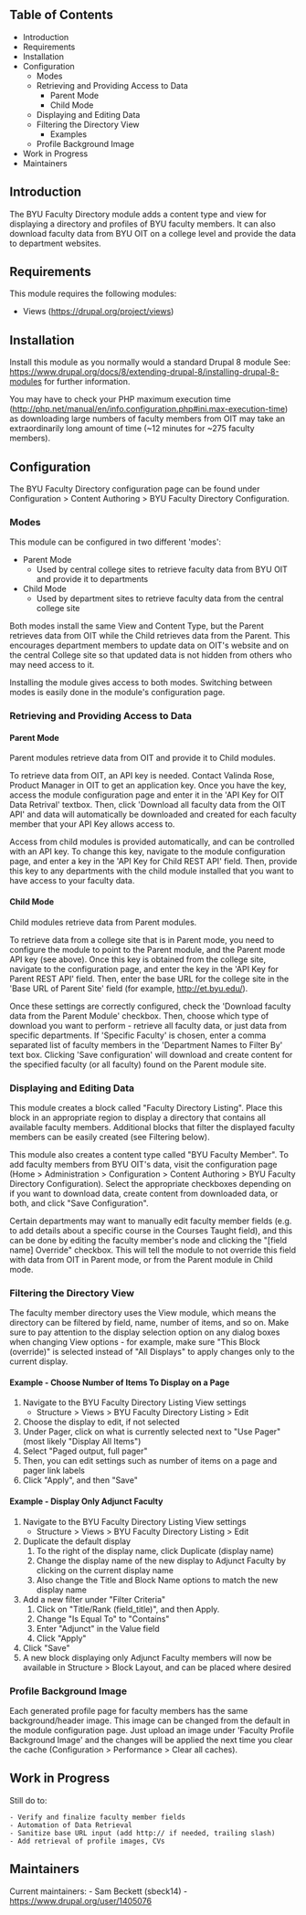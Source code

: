 Table of Contents
-----------------

* Introduction
* Requirements
* Installation
* Configuration
    * Modes
    * Retrieving and Providing Access to Data
        * Parent Mode
        * Child Mode
    * Displaying and Editing Data
    * Filtering the Directory View
        * Examples
    * Profile Background Image
* Work in Progress
* Maintainers


Introduction
------------

The BYU Faculty Directory module adds a content type and view for displaying a directory and profiles of BYU faculty members. It can also download faculty data from BYU OIT on a college level and provide the data to department websites.


Requirements
------------

This module requires the following modules:

* Views (https://drupal.org/project/views)


Installation
------------

Install this module as you normally would a standard Drupal 8 module See:
https://www.drupal.org/docs/8/extending-drupal-8/installing-drupal-8-modules for further information.

You may have to check your PHP maximum execution time (http://php.net/manual/en/info.configuration.php#ini.max-execution-time) as downloading large numbers of faculty members from OIT may take an extraordinarily long amount of time (~12 minutes for ~275 faculty members).


Configuration
-------------

The BYU Faculty Directory configuration page can be found under Configuration > Content Authoring > BYU Faculty Directory Configuration.

### Modes

This module can be configured in two different 'modes':
* Parent Mode
    * Used by central college sites to retrieve faculty data from BYU OIT and provide it to departments
* Child Mode
    * Used by department sites to retrieve faculty data from the central college site

Both modes install the same View and Content Type, but the Parent retrieves data from OIT while the Child retrieves data from the Parent. This encourages department members to update data on OIT's website and on the central College site so that updated data is not hidden from others who may need access to it.

Installing the module gives access to both modes. Switching between modes is easily done in the module's configuration page.

### Retrieving and Providing Access to Data

#### Parent Mode

Parent modules retrieve data from OIT and provide it to Child modules.

To retrieve data from OIT, an API key is needed. Contact Valinda Rose, Product Manager in OIT to get an application key. Once you have the key, access the module configuration page and enter it in the 'API Key for OIT Data Retrival' textbox. Then, click 'Download all faculty data from the OIT API' and data will automatically be downloaded and created for each faculty member that your API Key allows access to.

Access from child modules is provided automatically, and can be controlled with an API key. To change this key, navigate to the module configuration page, and enter a key in the 'API Key for Child REST API' field. Then, provide this key to any departments with the child module installed that you want to have access to your faculty data.

#### Child Mode

Child modules retrieve data from Parent modules.

To retrieve data from a college site that is in Parent mode, you need to configure the module to point to the Parent module, and the Parent mode API key (see above). Once this key is obtained from the college site, navigate to the configuration page, and enter the key in the 'API Key for Parent REST API' field. Then, enter the base URL for the college site in the 'Base URL of Parent Site' field (for example, http://et.byu.edu/). 

Once these settings are correctly configured, check the 'Download faculty data from the Parent Module' checkbox. Then, choose which type of download you want to perform - retrieve all faculty data, or just data from specific departments. If 'Specific Faculty' is chosen, enter a comma separated list of faculty members in the 'Department Names to Filter By' text box. Clicking 'Save configuration' will download and create content for the specified faculty (or all faculty) found on the Parent module site.

### Displaying and Editing Data

This module creates a block called "Faculty Directory Listing". Place this block in an appropriate region to display a directory that contains all available faculty members. Additional blocks that filter the displayed faculty members can be easily created (see Filtering below). 

This module also creates a content type called "BYU Faculty Member". To add faculty members from BYU OIT's data, visit the configuration page (Home > Administration > Configuration > Content Authoring > BYU Faculty Directory Configuration). Select the appropriate checkboxes depending on if you want to download data, create content from downloaded data, or both, and click "Save Configuration".

Certain departments may want to manually edit faculty member fields (e.g. to add details about a specific course in the Courses Taught field), and this can be done by editing the faculty member's node and clicking the "[field name] Override" checkbox. This will tell the module to not override this field with data from OIT in Parent mode, or from the Parent module in Child mode.

### Filtering the Directory View

The faculty member directory uses the View module, which means the directory can be filtered by field, name, number of items, and so on. Make sure to pay attention to the display selection option on any dialog boxes when changing View options - for example, make sure "This Block (override)" is selected instead of "All Displays" to apply changes only to the current display.

#### Example - Choose Number of Items To Display on a Page
1. Navigate to the BYU Faculty Directory Listing View settings
    - Structure > Views > BYU Faculty Directory Listing > Edit
2. Choose the display to edit, if not selected
3. Under Pager, click on what is currently selected next to "Use Pager" (most likely "Display All Items")
4. Select "Paged output, full pager"
5. Then, you can edit settings such as number of items on a page and pager link labels
6. Click "Apply",  and then "Save"

#### Example - Display Only Adjunct Faculty
1. Navigate to the BYU Faculty Directory Listing View settings
    - Structure > Views > BYU Faculty Directory Listing > Edit
2. Duplicate the default display
    1. To the right of the display name, click Duplicate (display name)
    2. Change the display name of the new display to Adjunct Faculty by clicking on the current display name
    3. Also change the Title and Block Name options to match the new display name
3. Add a new filter under "Filter Criteria"
    1. Click on "Title/Rank (field_title)", and then Apply.
    2. Change "Is Equal To" to "Contains"
    3. Enter "Adjunct" in the Value field
    4. Click "Apply"
4. Click "Save"
5. A new block displaying only Adjunct Faculty members will now be available in Structure > Block Layout, and can be placed where desired

### Profile Background Image

Each generated profile page for faculty members has the same background/header image. This image can be changed from the default in the module configuration page. Just upload an image under 'Faculty Profile Background Image' and the changes will be applied the next time you clear the cache (Configuration > Performance > Clear all caches).

Work in Progress
----------------

Still do to:

	- Verify and finalize faculty member fields
	- Automation of Data Retrieval
	- Sanitize base URL input (add http:// if needed, trailing slash)
	- Add retrieval of profile images, CVs

Maintainers
-----------

Current maintainers:
	- Sam Beckett (sbeck14) - https://www.drupal.org/user/1405076

